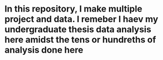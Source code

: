 # In this repository, I make multiple project and data. I remeber I haev my undergraduate thesis data analysis here amidst the tens or hundreths of analysis done here
